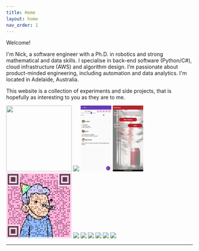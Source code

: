 ```yaml
---
title: Home
layout: home
nav_order: 1
---
```


Welcome!

I'm Nick, a software engineer with a Ph.D. in robotics and strong mathematical and data skills. I specialise in back-end software (Python/C#), cloud infrastructure (AWS) and algorithm design. I’m passionate about product-minded engineering, including automation and data analytics. I'm located in Adelaide, Australia.

This website is a collection of experiments and side projects, that is hopefully as interesting to you as they are to me.

<img src="../assets/images/headshot.jfif" style="width: 177px; height: 177px"/>
<img src="../assets/images/index06.png" style="height: 177px"/>

<img src="../assets/images/cocktail_bar01.png" style="height: 177px"/>
<img src="../assets/images/drinking_game03.png" style="height: 177px"/>
<img src="../assets/images/gif_code01.gif" style="width: 177px; height: 177px"/>
<img src="../assets/images/phd03.png" style="height: 177px"/>

<img src="../assets/images/index00.jpg" style="height: 177px"/>
<!-- <img src="../assets/images/index01.png" style="height: 177px"/> -->
<img src="../assets/images/index05.jpg" style="height: 177px"/>
<img src="../assets/images/index02.jpg" style="height: 177px"/>

<img src="../assets/images/index03.gif" style="height: 177px"/>
<!-- <img src="../assets/images/index04.png" style="height: 177px"/> -->
<img src="../assets/images/autonomous_challenge02.jpg" style="height: 177px"/>

---
